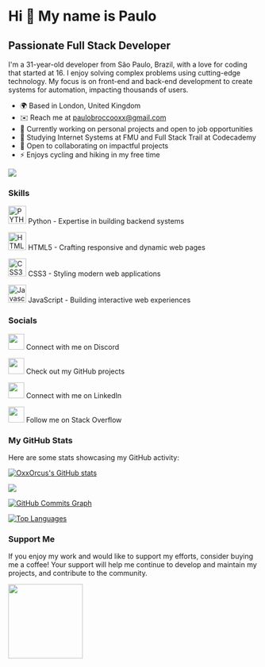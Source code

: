 Hi 👋 My name is Paulo
==========================

Passionate Full Stack Developer
-----------------------------

I'm a 31-year-old developer from São Paulo, Brazil, with a love for coding that started at 16. I enjoy solving complex problems using cutting-edge technology. My focus is on front-end and back-end development to create systems for automation, impacting thousands of users.

* 🌍  Based in London, United Kingdom
* ✉️  Reach me at [paulobroccooxx@gmail.com](mailto:paulobroccooxx@gmail.com)
* 🚀  Currently working on personal projects and open to job opportunities
* 🧠  Studying Internet Systems at FMU and Full Stack Trail at Codecademy
* 🤝  Open to collaborating on impactful projects
* ⚡  Enjoys cycling and hiking in my free time

<a href="https://www.github.com/oxxorcus" target="_blank" rel="noreferrer"><img
src="https://img.shields.io/github/followers/oxxorcus?logo=github&style=for-the-badge&color=3382ed&labelColor=171717" /></a>

### Skills

<p align="left">
<a href="https://www.python.org/" target="_blank" rel="noreferrer"><img src="https://raw.githubusercontent.com/danielcranney/readme-generator/main/public/icons/skills/python-colored.svg" width="36" height="36" alt="PYTHON" /></a>
Python - Expertise in building backend systems
  
<a href="https://developer.mozilla.org/en-US/docs/Glossary/HTML5" target="_blank" rel="noreferrer"><img src="https://raw.githubusercontent.com/danielcranney/readme-generator/main/public/icons/skills/html5-colored.svg" width="36" height="36" alt="HTML5" /></a>
HTML5 - Crafting responsive and dynamic web pages

<a href="https://www.w3.org/" target="_blank" rel="noreferrer"><img src="https://raw.githubusercontent.com/danielcranney/readme-generator/main/public/icons/skills/css3-colored.svg" width="36" height="36" alt="CSS3" /></a>
CSS3 - Styling modern web applications

<a href="https://developer.mozilla.org/en-US/docs/Web/JavaScript" target="_blank" rel="noreferrer"><img src="https://raw.githubusercontent.com/danielcranney/readme-generator/main/public/icons/skills/javascript-colored.svg" width="36" height="36" alt="Javascript" /></a>
JavaScript - Building interactive web experiences

</p>


### Socials

<p align="left"> 
<a href="https://discord.com/users/paulobrocco5755" target="_blank" rel="noreferrer"><img src="https://raw.githubusercontent.com/danielcranney/readme-generator/main/public/icons/socials/discord.svg" width="32" height="32" /></a> 
Connect with me on Discord
  
<a href="https://www.github.com/OxxOrcus" target="_blank" rel="noreferrer"><img src="https://raw.githubusercontent.com/danielcranney/readme-generator/main/public/icons/socials/github-dark.svg" width="32" height="32" /></a> 
Check out my GitHub projects

<a href="https://www.linkedin.com/in/paulo-brocco/" target="_blank" rel="noreferrer"><img src="https://raw.githubusercontent.com/danielcranney/readme-generator/main/public/icons/socials/linkedin.svg" width="32" height="32" /></a> 
Connect with me on LinkedIn

<a href="https://stackoverflow.com/users/21707769/paulo-brocco" target="_blank" rel="noreferrer"><img src="https://raw.githubusercontent.com/danielcranney/readme-generator/main/public/icons/socials/stackoverflow.svg" width="32" height="32" /></a> 
Follow me on Stack Overflow

</p>


### My GitHub Stats

Here are some stats showcasing my GitHub activity:

<a href="http://www.github.com/OxxOrcus"><img src="https://github-readme-stats-peguimasid.vercel.app/api?username=oxxorcus&show_icons=true&hide=&count_private=true&title_color=3382ed&text_color=ffffff&icon_color=3382ed&bg_color=171717&hide_border=true&show_icons=true" alt="OxxOrcus's GitHub stats" /></a>

<a href="http://www.github.com/oxxorcus"><img src="https://github-readme-streak-stats.herokuapp.com/?user=oxxorcus&stroke=ffffff&background=171717&ring=3382ed&fire=3382ed&currStreakNum=ffffff&currStreakLabel=3382ed&sideNums=ffffff&sideLabels=ffffff&dates=ffffff&hide_border=true" /></a>

<a href="http://www.github.com/OxxOrcus"><img src="https://github-readme-activity-graph.cyclic.app/graph?username=oxxorcus&bg_color=171717&color=ffffff&line=3382ed&point=ffffff&area_color=171717&area=true&hide_border=true&custom_title=GitHub%20Commits%20Graph" alt="GitHub Commits Graph" /></a>

<a href="https://github.com/OxxOrcus" align="left"><img src="https://github-readme-stats-peguimasid.vercel.app/api/top-langs/?username=oxxorcus&layout=compact&title_color=3382ed&hide=css,objective-c,html&text_color=ffffff&icon_color=3382ed&bg_color=171717&hide_border=true&locale=en&custom_title=Top%20%Languages" alt="Top Languages" /></a>


### Support Me

If you enjoy my work and would like to support my efforts, consider buying me a coffee! Your support will help me continue to develop and maintain my projects, and contribute to the community.

<a href="https://www.buymeacoffee.com/OxxOrcusPBROCCO"><img src="https://cdn.buymeacoffee.com/buttons/v2/default-yellow.png" width="150" /></a>

